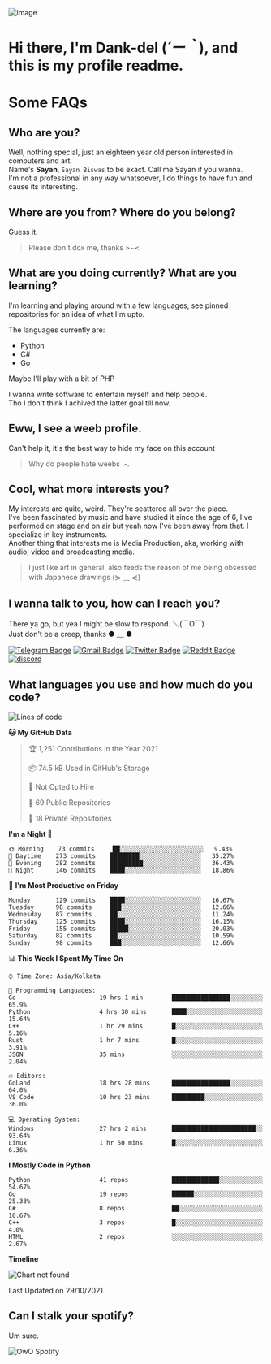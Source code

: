 ![image](https://user-images.githubusercontent.com/63096193/125182844-29f20800-e22f-11eb-8dc9-b0f2d29647bb.png)

# **Hi there, I'm Dank-del (*´ー｀*), and this is my profile readme.**
<!--  [![Profile views](https://gpvc.arturio.dev/dank-del)](https://github.com/dank-del) -->
# Some FAQs

## **Who are you?**

Well, nothing special, just an eighteen year old person interested in computers and art. \
Name's **Sayan**, `Sayan Biswas` to be exact. Call me Sayan if you wanna. \
I'm not a professional in any way whatsoever, I do things to have fun and cause its interesting.

## **Where are you from? Where do you belong?**

Guess it.
> Please don't dox me, thanks >~<

## **What are you doing currently? What are you learning?**

I'm learning and playing around with a few languages, see pinned repositories for an idea of what I'm upto.

The languages currently are:

- Python
- C#
- Go

Maybe I'll play with a bit of PHP

I wanna write software to entertain myself and help people. \
Tho I don't think I achived the latter goal till now.

## **Eww, I see a weeb profile.**

Can't help it, it's the best way to hide my face on this account
> Why do people hate weebs .-.

## **Cool, what more interests you?**

My interests are quite, weird. They're scattered all over the place. \
I've been fascinated by music and have studied it since the age of 6, I've performed on stage and on air but yeah now I've been away from that. I specialize in key instruments. \
Another thing that interests me is Media Production, aka, working with audio, video and broadcasting media.

> I just like art in general. also feeds the reason of me being obsessed with Japanese drawings (⋟ ﹏ ⋞)

## **I wanna talk to you, how can I reach you?**

There ya go, but yea I might be slow to respond. ＼(￣O￣) \
Just don't be a creep, thanks ● ﹏ ●

[![Telegram Badge](https://img.shields.io/badge/-dank_as_fuck-1ca0f1?style=flat-square&logo=telegram&logoColor=white&link=https://t.me/dank_as_fuck)](https://t.me/dank_as_fuck)
[![Gmail Badge](https://img.shields.io/badge/-chizuru@kanojo.tk-c14438?style=flat-square&logo=Gmail&logoColor=white&link=mailto:chizuru@kanojo.tk)](mailto:chizuru@kanojo.tk)
[![Twitter Badge](https://img.shields.io/twitter/follow/TheDankDel?style=social)](https://twitter.com/TheDankDel)
[![Reddit Badge](https://img.shields.io/reddit/user-karma/combined/dank_as_fuck_?style=social)](https://www.reddit.com/user/dank_as_fuck_/)
[![discord](https://discord-md-badge.vercel.app/api/shield/506536929152466945?style=social)](https://discordapp.com/users/506536929152466945)

## **What languages you use and how much do you code?**

<!--START_SECTION:waka-->
![Lines of code](https://img.shields.io/badge/From%20Hello%20World%20I%27ve%20Written-944813%20lines%20of%20code-blue)

**🐱 My GitHub Data** 

> 🏆 1,251 Contributions in the Year 2021
 > 
> 📦 74.5 kB Used in GitHub's Storage 
 > 
> 🚫 Not Opted to Hire
 > 
> 📜 69 Public Repositories 
 > 
> 🔑 18 Private Repositories  
 > 
**I'm a Night 🦉** 

```text
🌞 Morning    73 commits     ██░░░░░░░░░░░░░░░░░░░░░░░   9.43% 
🌆 Daytime    273 commits    ████████░░░░░░░░░░░░░░░░░   35.27% 
🌃 Evening    282 commits    █████████░░░░░░░░░░░░░░░░   36.43% 
🌙 Night      146 commits    ████░░░░░░░░░░░░░░░░░░░░░   18.86%

```
📅 **I'm Most Productive on Friday** 

```text
Monday       129 commits    ████░░░░░░░░░░░░░░░░░░░░░   16.67% 
Tuesday      98 commits     ███░░░░░░░░░░░░░░░░░░░░░░   12.66% 
Wednesday    87 commits     ██░░░░░░░░░░░░░░░░░░░░░░░   11.24% 
Thursday     125 commits    ████░░░░░░░░░░░░░░░░░░░░░   16.15% 
Friday       155 commits    █████░░░░░░░░░░░░░░░░░░░░   20.03% 
Saturday     82 commits     ██░░░░░░░░░░░░░░░░░░░░░░░   10.59% 
Sunday       98 commits     ███░░░░░░░░░░░░░░░░░░░░░░   12.66%

```


📊 **This Week I Spent My Time On** 

```text
⌚︎ Time Zone: Asia/Kolkata

💬 Programming Languages: 
Go                       19 hrs 1 min        ████████████████░░░░░░░░░   65.9% 
Python                   4 hrs 30 mins       ████░░░░░░░░░░░░░░░░░░░░░   15.64% 
C++                      1 hr 29 mins        █░░░░░░░░░░░░░░░░░░░░░░░░   5.16% 
Rust                     1 hr 7 mins         █░░░░░░░░░░░░░░░░░░░░░░░░   3.91% 
JSON                     35 mins             ░░░░░░░░░░░░░░░░░░░░░░░░░   2.04%

🔥 Editors: 
GoLand                   18 hrs 28 mins      ████████████████░░░░░░░░░   64.0% 
VS Code                  10 hrs 23 mins      █████████░░░░░░░░░░░░░░░░   36.0%

💻 Operating System: 
Windows                  27 hrs 2 mins       ███████████████████████░░   93.64% 
Linux                    1 hr 50 mins        █░░░░░░░░░░░░░░░░░░░░░░░░   6.36%

```

**I Mostly Code in Python** 

```text
Python                   41 repos            █████████████░░░░░░░░░░░░   54.67% 
Go                       19 repos            ██████░░░░░░░░░░░░░░░░░░░   25.33% 
C#                       8 repos             ██░░░░░░░░░░░░░░░░░░░░░░░   10.67% 
C++                      3 repos             █░░░░░░░░░░░░░░░░░░░░░░░░   4.0% 
HTML                     2 repos             ░░░░░░░░░░░░░░░░░░░░░░░░░   2.67%

```


**Timeline**

![Chart not found](https://raw.githubusercontent.com/Dank-del/Dank-del/main/charts/bar_graph.png) 


 Last Updated on 29/10/2021
<!--END_SECTION:waka-->

## **Can I stalk your spotify?**

Um sure.

![OwO Spotify](https://spotify-recently-played-readme.vercel.app/api?user=31fdrsslnr7nvq4ytqwtw7c4rxfm&count=5)
